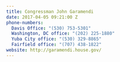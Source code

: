 ```yaml
---
title: Congressman John Garamendi
date: 2017-04-05 09:21:00 Z
phone-numbers:
  Davis Office: "(530) 753-5301"
  Washington, DC office: "(202) 225-1880"
  Yuba City office: "(530) 329-8865"
  Fairfield office: "(707) 438-1822"
website: http://garamendi.house.gov/
---
```


